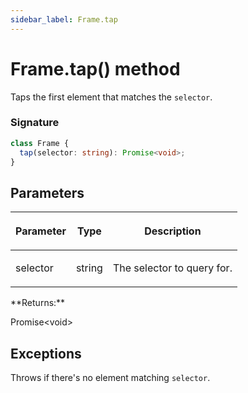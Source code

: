 ```yaml
---
sidebar_label: Frame.tap
---
```


# Frame.tap() method

Taps the first element that matches the `selector`.

### Signature

```typescript
class Frame {
  tap(selector: string): Promise<void>;
}
```

## Parameters

<table><thead><tr><th>

Parameter

</th><th>

Type

</th><th>

Description

</th></tr></thead>
<tbody><tr><td>

selector

</td><td>

string

</td><td>

The selector to query for.

</td></tr>
</tbody></table>
**Returns:**

Promise&lt;void&gt;

## Exceptions

Throws if there's no element matching `selector`.
